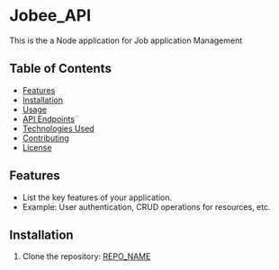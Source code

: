# Jobee_API

This is the a Node application for Job application Management

## Table of Contents

- [Features](#features)
- [Installation](#installation)
- [Usage](#usage)
- [API Endpoints](#api-endpoints)
- [Technologies Used](#technologies-used)
- [Contributing](#contributing)
- [License](#license)

## Features

- List the key features of your application.
- Example: User authentication, CRUD operations for resources, etc.

## Installation

1. Clone the repository: [REPO_NAME](https://github.com/RD2153874/Jobee_API.git)

